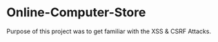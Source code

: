 # Online-Computer-Store
Purpose of this project was to get familiar with the XSS &amp; CSRF Attacks.
